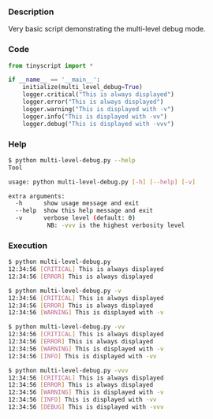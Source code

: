 ### Description

Very basic script demonstrating the multi-level debug mode.

### Code

```python hl_lines="4"
from tinyscript import *

if __name__ == '__main__':
    initialize(multi_level_debug=True)
    logger.critical("This is always displayed")
    logger.error("This is always displayed")
    logger.warning("This is displayed with -v")
    logger.info("This is displayed with -vv")
    logger.debug("This is displayed with -vvv")
```

### Help

```sh hl_lines="8 9"
$ python multi-level-debug.py --help
Tool 

usage: python multi-level-debug.py [-h] [--help] [-v]

extra arguments:
  -h      show usage message and exit
  --help  show this help message and exit
  -v      verbose level (default: 0)
           NB: -vvv is the highest verbosity level

```

### Execution

```sh hl_lines="1"
$ python multi-level-debug.py
12:34:56 [CRITICAL] This is always displayed
12:34:56 [ERROR] This is always displayed
```

```sh hl_lines="1"
$ python multi-level-debug.py -v
12:34:56 [CRITICAL] This is always displayed
12:34:56 [ERROR] This is always displayed
12:34:56 [WARNING] This is displayed with -v
```

```sh hl_lines="1"
$ python multi-level-debug.py -vv
12:34:56 [CRITICAL] This is always displayed
12:34:56 [ERROR] This is always displayed
12:34:56 [WARNING] This is displayed with -v
12:34:56 [INFO] This is displayed with -vv
```

```sh hl_lines="1"
$ python multi-level-debug.py -vvv
12:34:56 [CRITICAL] This is always displayed
12:34:56 [ERROR] This is always displayed
12:34:56 [WARNING] This is displayed with -v
12:34:56 [INFO] This is displayed with -vv
12:34:56 [DEBUG] This is displayed with -vvv
```

